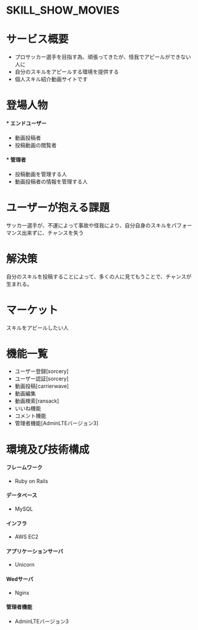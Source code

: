 # SKILL_SHOW_MOVIES   
# サービス概要

* プロサッカー選手を目指す為、頑張ってきたが、怪我でアピールができない人に
* 自分のスキルをアピールする環境を提供する
* 個人スキル紹介動画サイトです

# 登場人物
 
 #### * エンドユーザー
   * 動画投稿者
   * 投稿動画の閲覧者
   
 #### * 管理者
   * 投稿動画を管理する人
   * 動画投稿者の情報を管理する人
   
# ユーザーが抱える課題

サッカー選手が、不運によって事故や怪我により、自分自身のスキルをパフォーマンス出来ずに、チャンスを失う

# 解決策
自分のスキルを投稿することによって、多くの人に見てもうことで、チャンスが生まれる。

# マーケット
スキルをアピールしたい人

# 機能一覧
  * ユーザー登録[sorcery]
  * ユーザー認証[sorcery]
  * 動画投稿[carrierwave]
  * 動画編集
  * 動画検索[ransack]
  * いいね機能
  * コメント機能
  * 管理者機能[AdminLTEバージョン3]
  
# 環境及び技術構成

 #### フレームワーク
   * Ruby on Rails
 #### データベース
   * MySQL
 #### インフラ
   * AWS EC2
 #### アプリケーションサーバ
   * Unicorn
 #### Wedサーバ
   * Nginx
 #### 管理者機能
   * AdminLTEバージョン3

